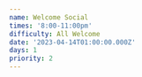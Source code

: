 ```yaml
---
name: Welcome Social
times: '8:00-11:00pm'
difficulty: All Welcome
date: '2023-04-14T01:00:00.000Z'
days: 1
priority: 2
---
```






